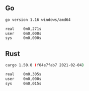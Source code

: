 ## Go 
```sh
go version 1.16 windows/amd64

real    0m0,271s
user    0m0,000s
sys     0m0,000s
```

## Rust
```sh
cargo 1.50.0 (f04e7fab7 2021-02-04)

real    0m0,305s
user    0m0,000s
sys     0m0,015s
```